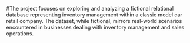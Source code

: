 #The project focuses on exploring and analyzing a fictional relational database representing inventory management within a classic model car retail company. The dataset, while fictional, mirrors real-world scenarios encountered in businesses dealing with inventory management and sales operations.
